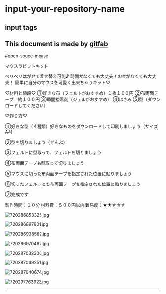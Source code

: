 # input-your-repository-name
## input tags
This document is made by [gitfab](http://gitfab.org)
---
#open-souce-mouse

マウスラビットキット

ペリペリはがせて着せ替え可能♪
時間がなくても大丈夫！お金がなくても大丈夫！
簡単に自分のマウスを可愛く出来ちゃうキット♡


♡材料と値段♡
①好きな布（フェルトがおすすめ）１枚１００円
②布両面テープ　約１００円
③瞬間接着剤（ジェルがおすすめ）
④はさみ
⑤型（ダウンロードしてください）

♡作り方♡

①好きな型（４種類）好きなものをダウンロードして印刷しましょう（サイズA4)

②型を切りましょう（ぜんぶ）

③フェルトに型取って、フェルトを切りましょう

④布両面テープも型取って切りましょう

⑤マウスに切った布両面テープを指定された位置に貼りましょう

⑥切ったフェルトにも布両面テープを指定された位置に貼りましょう

⑦完成です


製作時間：１０分
材料費：５００円以内
難易度：★★☆☆☆



![720286853325.jpg](https://raw.github.com/sumiumi718/input-your-repository-name/master/gitfab/resources/720286853325.jpg)

![720286897801.jpg](https://raw.github.com/sumiumi718/input-your-repository-name/master/gitfab/resources/720286897801.jpg)

![720286938582.jpg](https://raw.github.com/sumiumi718/input-your-repository-name/master/gitfab/resources/720286938582.jpg)

![720286970482.jpg](https://raw.github.com/sumiumi718/input-your-repository-name/master/gitfab/resources/720286970482.jpg)

![720287032306.jpg](https://raw.github.com/sumiumi718/input-your-repository-name/master/gitfab/resources/720287032306.jpg)

![720287049251.jpg](https://raw.github.com/sumiumi718/input-your-repository-name/master/gitfab/resources/720287049251.jpg)

![720287040674.jpg](https://raw.github.com/sumiumi718/input-your-repository-name/master/gitfab/resources/720287040674.jpg)

![720297763923.jpg](https://raw.github.com/sumiumi718/input-your-repository-name/master/gitfab/resources/720297763923.jpg)









---
